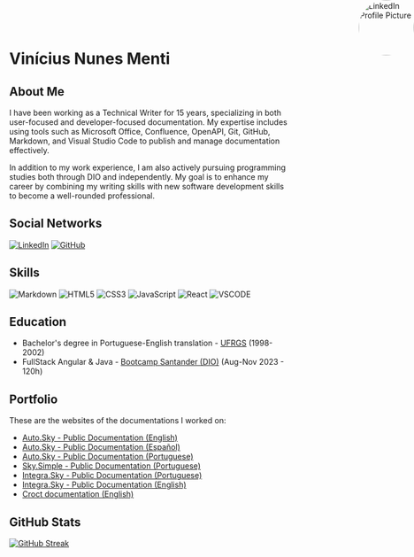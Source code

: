 # Vinícius Nunes Menti

<div style="position: fixed; top: 0; right: 0;">
  <a href="https://www.linkedin.com/in/vmenti/">
    <img src="https://media.licdn.com/dms/image/D4D35AQEh6vy-9Emh9w/profile-framedphoto-shrink_200_200/0/1688608050039?e=1693332000&v=beta&t=IGgpXXvLhX2HCKP2KgjMEGQFU5fVfqPzW9p99x5qzEw" alt="LinkedIn Profile Picture" width="100" style="border-radius: 50%;">
  </a>
</div>

## About Me

I have been working as a Technical Writer for 15 years, specializing in both user-focused and developer-focused documentation. My expertise includes using tools such as Microsoft Office, Confluence, OpenAPI, Git, GitHub, Markdown, and Visual Studio Code to publish and manage documentation effectively.

In addition to my work experience, I am also actively pursuing programming studies both through DIO and independently. My goal is to enhance my career by combining my writing skills with new software development skills to become a well-rounded professional.

## Social Networks

[![LinkedIn](https://img.shields.io/badge/LinkedIn-FFF?style=for-the-badge&logo=linkedin&logoColor=0E76A8)](https://www.linkedin.com/in/vmenti/)
[![GitHub](https://img.shields.io/badge/GitHub-FFF?style=for-the-badge&logo=github&logoColor=171515)]()

## Skills

![Markdown](https://img.shields.io/badge/Markdown-★★★★★☆-000?style=for-the-badge&logo=markdown)
![HTML5](https://img.shields.io/badge/HTML5-★★★☆☆☆-000?style=for-the-badge&logo=html5)
![CSS3](https://img.shields.io/badge/CSS3-★★☆☆☆☆-000?style=for-the-badge&logo=css3&logoColor=264CE4)
![JavaScript](https://img.shields.io/badge/JavaScript-★★☆☆☆☆-000?style=for-the-badge&logo=javascript)
![React](https://img.shields.io/badge/React-★☆☆☆☆☆-000?style=for-the-badge&logo=react)
![VSCODE](https://img.shields.io/badge/VSCode-★★★☆☆☆-000?style=for-the-badge&logo=visual%20studio%20code&logoColor=white)

## Education

- Bachelor's degree in Portuguese-English translation - [UFRGS](https://www.ufrgs.br/letras/) (1998-2002)
- FullStack Angular & Java - [Bootcamp Santander (DIO)](https://app.becas-santander.com/pt-BR/program/bolsas-santander-santander-bootcamp-2023) (Aug-Nov 2023 - 120h)

## Portfolio

These are the websites of the documentations I worked on:

- [Auto.Sky - Public Documentation (English)](https://skyinone.atlassian.net/wiki/spaces/AUTODOC/overview)
- [Auto.Sky - Public Documentation (Español)](https://skyinone.atlassian.net/wiki/spaces/APDE/overview)
- [Auto.Sky - Public Documentation (Portuguese)](https://skyinone.atlassian.net/wiki/spaces/AUTODOCPTBR/overview)
- [Sky.Simple - Public Documentation (Portuguese)](https://skyinone.atlassian.net/wiki/spaces/SDP/overview)
- [Integra.Sky - Public Documentation (Portuguese)](https://skyone.atlassian.net/wiki/spaces/INTEGRA/overview)
- [Integra.Sky - Public Documentation (English)](https://skyone.atlassian.net/wiki/spaces/IPD/overview)
- [Croct documentation (English)](https://docs.croct.com)

## GitHub Stats

[![GitHub Streak](https://streak-stats.demolab.com/?user=virotti&theme=bear&background=000&border=30A3DC&dates=FFF)](https://git.io/streak-stats)



